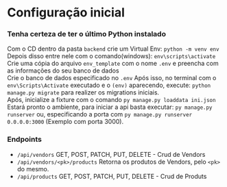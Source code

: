# Configuração inicial

### Tenha certeza de ter o último Python instalado

Com o CD dentro da pasta `backend` crie um Virtual Env: `python -m venv env`  
Depois disso entre nele com o comando(windows): `env\scripts\activate`
Crie uma cópia do arquivo `env_template` com o nome `.env` e preencha com as informações do seu banco de dados  
Crie o banco de dados especificado no `.env`
Após isso, no terminal com o `env\Scripts\Activate` executado e o `(env)` aparecendo, execute: `python manage.py migrate` para realizer os migrations iniciais.  
Após, inicialize a fixture com o comando `py manage.py loaddata ini.json`
Estará pronto o ambiente, para iniciar a api basta executar: `py manage.py runserver` ou, especificando a porta com `py manage.py runserver 0.0.0.0:3000` (Exemplo com porta 3000).

### Endpoints

- `/api/vendors` GET, POST, PATCH, PUT, DELETE - Crud de Vendors
- `/api/vendors/<pk>/products` Retorna os produtos de Vendors, pelo `<pk>` do mesmo.
- `/api/products` GET, POST, PATCH, PUT, DELETE - Crud de Produts
